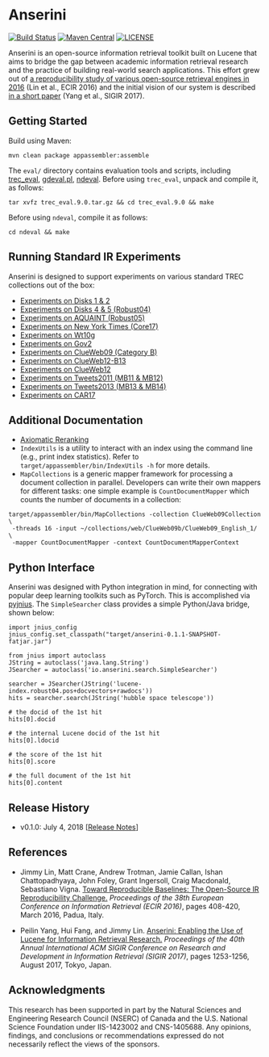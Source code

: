 Anserini
========
[![Build Status](https://travis-ci.org/castorini/Anserini.svg?branch=master)](https://travis-ci.org/castorini/Anserini)
[![Maven Central](https://maven-badges.herokuapp.com/maven-central/io.anserini/anserini/badge.svg)](https://maven-badges.herokuapp.com/maven-central/io.anserini/anserini)
[![LICENSE](https://img.shields.io/badge/license-Apache-blue.svg?style=flat-square)](./LICENSE)

Anserini is an open-source information retrieval toolkit built on Lucene that aims to bridge the gap between academic information retrieval research and the practice of building real-world search applications. This effort grew out of [a reproducibility study of various open-source retrieval engines in 2016](https://cs.uwaterloo.ca/~jimmylin/publications/Lin_etal_ECIR2016.pdf) (Lin et al., ECIR 2016) and the initial vision of our system is described [in a short paper](https://dl.acm.org/authorize?N47337) (Yang et al., SIGIR 2017).

## Getting Started

Build using Maven:

```
mvn clean package appassembler:assemble
```

The `eval/` directory contains evaluation tools and scripts, including
[trec_eval](https://trec.nist.gov/trec_eval/trec_eval_latest.tar.gz),
[gdeval.pl](https://github.com/trec-web/trec-web-2014/tree/master/src/eval),
[ndeval](https://github.com/trec-web/trec-web-2014/tree/master/src/eval).
Before using `trec_eval`, unpack and compile it, as follows:

```
tar xvfz trec_eval.9.0.tar.gz && cd trec_eval.9.0 && make
```
Before using `ndeval`, compile it as follows:
```
cd ndeval && make
```

## Running Standard IR Experiments

Anserini is designed to support experiments on various standard TREC collections out of the box:

+ [Experiments on Disks 1 &amp; 2](docs/experiments-disk12.md)
+ [Experiments on Disks 4 &amp; 5 (Robust04)](docs/experiments-robust04.md)
+ [Experiments on AQUAINT (Robust05)](docs/experiments-robust05.md)
+ [Experiments on New York Times (Core17)](docs/experiments-core17.md)
+ [Experiments on Wt10g](docs/experiments-wt10g.md)
+ [Experiments on Gov2](docs/experiments-gov2.md)
+ [Experiments on ClueWeb09 (Category B)](docs/experiments-cw09b.md)
+ [Experiments on ClueWeb12-B13](docs/experiments-cw12b13.md)
+ [Experiments on ClueWeb12](docs/experiments-cw12.md)
+ [Experiments on Tweets2011 (MB11 &amp; MB12)](docs/experiments-mb11.md)
+ [Experiments on Tweets2013 (MB13 &amp; MB14)](docs/experiments-mb13.md)
+ [Experiments on CAR17](docs/experiments-car17.md)

## Additional Documentation

+ [Axiomatic Reranking](docs/axiom-reranking.md)
+ `IndexUtils` is a utility to interact with an index using the command line (e.g., print index statistics). Refer to `target/appassembler/bin/IndexUtils -h` for more details.
+ `MapCollections` is a generic mapper framework for processing a document collection in parallel. Developers can write their own mappers for different tasks: one simple example is `CountDocumentMapper` which counts the number of documents in a collection:

```
target/appassembler/bin/MapCollections -collection ClueWeb09Collection \
 -threads 16 -input ~/collections/web/ClueWeb09b/ClueWeb09_English_1/ \
 -mapper CountDocumentMapper -context CountDocumentMapperContext
```

## Python Interface

Anserini was designed with Python integration in mind, for connecting with popular deep learning toolkits such as PyTorch. This is accomplished via [pyjnius](https://github.com/kivy/pyjnius). The `SimpleSearcher` class provides a simple Python/Java bridge, shown below:

```
import jnius_config
jnius_config.set_classpath("target/anserini-0.1.1-SNAPSHOT-fatjar.jar")

from jnius import autoclass
JString = autoclass('java.lang.String')
JSearcher = autoclass('io.anserini.search.SimpleSearcher')

searcher = JSearcher(JString('lucene-index.robust04.pos+docvectors+rawdocs'))
hits = searcher.search(JString('hubble space telescope'))

# the docid of the 1st hit
hits[0].docid

# the internal Lucene docid of the 1st hit
hits[0].ldocid

# the score of the 1st hit
hits[0].score

# the full document of the 1st hit
hits[0].content
```

## Release History

+ v0.1.0: July 4, 2018 [[Release Notes](docs/release-notes/release-notes-v0.1.0.md)]

## References

+ Jimmy Lin, Matt Crane, Andrew Trotman, Jamie Callan, Ishan Chattopadhyaya, John Foley, Grant Ingersoll, Craig Macdonald, Sebastiano Vigna. [Toward Reproducible Baselines: The Open-Source IR Reproducibility Challenge.](https://cs.uwaterloo.ca/~jimmylin/publications/Lin_etal_ECIR2016.pdf) _Proceedings of the 38th European Conference on Information Retrieval (ECIR 2016)_, pages 408-420, March 2016, Padua, Italy.

+ Peilin Yang, Hui Fang, and Jimmy Lin. [Anserini: Enabling the Use of Lucene for Information Retrieval Research.](https://dl.acm.org/authorize?N47337) _Proceedings of the 40th Annual International ACM SIGIR Conference on Research and Development in Information Retrieval (SIGIR 2017)_, pages 1253-1256, August 2017, Tokyo, Japan.

## Acknowledgments

This research has been supported in part by the Natural Sciences and Engineering Research Council (NSERC) of Canada and the U.S. National Science Foundation under IIS-1423002 and CNS-1405688. Any opinions, findings, and conclusions or recommendations expressed do not necessarily reflect the views of the sponsors.
